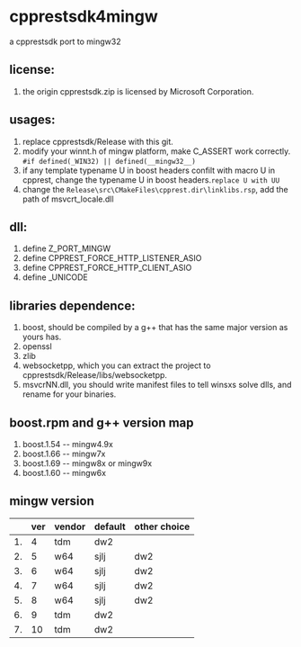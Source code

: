 # cpprestsdk4mingw
a cpprestsdk port to mingw32
## license:
1. the origin cpprestsdk.zip is licensed by Microsoft Corporation.
## usages:
1. replace cpprestsdk/Release with this git.
2. modify your winnt.h of mingw platform, make C_ASSERT work correctly. ```#if defined(_WIN32) || defined(__mingw32__)```
4. if any template typename U in boost headers confilt with macro U in cpprest, change the typename U in boost headers.```replace U with UU```
5. change the ```Release\src\CMakeFiles\cpprest.dir\linklibs.rsp```, add the path of msvcrt_locale.dll
## dll:
1. define Z_PORT_MINGW
2. define CPPREST_FORCE_HTTP_LISTENER_ASIO
3. define CPPREST_FORCE_HTTP_CLIENT_ASIO
4. define \_UNICODE
## libraries dependence:
1. boost, should be compiled by a g++ that has the same major version as yours has.
2. openssl
3. zlib
4. websocketpp, which you can extract the project to cpprestsdk/Release/libs/websocketpp.
5. msvcrNN.dll, you should write manifest files to tell winsxs solve dlls, and rename for your binaries.
## boost.rpm and g++ version map
1. boost.1.54 -- mingw4.9x
2. boost.1.66 -- mingw7x
3. boost.1.69 -- mingw8x or mingw9x
4. boost.1.60 -- mingw6x
## mingw version
| |ver|vendor|default|other choice|
|:--|:--|:--|:--|:--|
 |1. | 4 | tdm | dw2 | |
 |2. | 5 | w64 | sjlj | dw2|
 |3. | 6 | w64 | sjlj |  dw2|
 |4. | 7 | w64 | sjlj | dw2| 
 |5. | 8 | w64 | sjlj | dw2| 
 |6. | 9 | tdm | dw2 |  |
 |7. | 10| tdm | dw2 |  |
